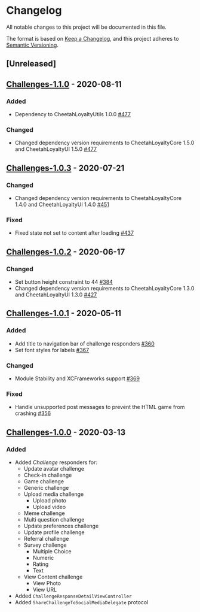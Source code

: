 # Changelog
All notable changes to this project will be documented in this file.

The format is based on [Keep a Changelog](https://keepachangelog.com/en/1.0.0/),
and this project adheres to [Semantic Versioning](https://semver.org/spec/v2.0.0.html).

## [Unreleased]

## [Challenges-1.1.0] - 2020-08-11
### Added
- Dependency to CheetahLoyaltyUtils 1.0.0 [#477]

### Changed
- Changed dependency version requirements to CheetahLoyaltyCore 1.5.0 and CheetahLoyaltyUI 1.5.0 [#477]

[#477]: https://github.com/LoyalSphere/cheetah-loyalty-ios-sdk/pull/477
[Challenges-1.1.0]: https://github.com/LoyalSphere/cheetah-loyalty-ios-sdk/milestone/44?closed=1

## [Challenges-1.0.3] - 2020-07-21
### Changed
- Changed dependency version requirements to CheetahLoyaltyCore 1.4.0 and CheetahLoyaltyUI 1.4.0 [#451]

### Fixed
- Fixed state not set to content after loading [#437]

[#437]: https://github.com/LoyalSphere/cheetah-loyalty-ios-sdk/pull/437
[#451]: https://github.com/LoyalSphere/cheetah-loyalty-ios-sdk/pull/451
[Challenges-1.0.3]: https://github.com/LoyalSphere/cheetah-loyalty-ios-sdk/milestone/35?closed=1

## [Challenges-1.0.2] - 2020-06-17

### Changed
- Set button height constraint to 44 [#384]
- Changed dependency version requirements to CheetahLoyaltyCore 1.3.0 and CheetahLoyaltyUI 1.3.0 [#427]

[#384]: https://github.com/LoyalSphere/cheetah-loyalty-ios-sdk/pull/384
[#427]: https://github.com/LoyalSphere/cheetah-loyalty-ios-sdk/pull/427
[Challenges-1.0.2]: https://github.com/LoyalSphere/cheetah-loyalty-ios-sdk/milestone/30?closed=1

## [Challenges-1.0.1] - 2020-05-11

### Added
- Add title to navigation bar of challenge responders [#360]
- Set font styles for labels [#367]

### Changed
- Module Stability and XCFrameworks support [#369]

### Fixed
- Handle unsupported post messages to prevent the HTML game from crashing [#356]

[#356]: https://github.com/LoyalSphere/cheetah-loyalty-ios-sdk/pull/356
[#360]: https://github.com/LoyalSphere/cheetah-loyalty-ios-sdk/pull/360
[#367]: https://github.com/LoyalSphere/cheetah-loyalty-ios-sdk/pull/367
[#369]: https://github.com/LoyalSphere/cheetah-loyalty-ios-sdk/pull/369
[Challenges-1.0.1]: https://github.com/LoyalSphere/cheetah-loyalty-ios-sdk/milestone/23?closed=1

## [Challenges-1.0.0] - 2020-03-13

### Added
- Added *Challenge* responders for:
	- Update avatar challenge
	- Check-in challenge
	- Game challenge
	- Generic challenge
	- Upload media challenge
		- Upload photo
		- Upload video
	- Meme challenge
	- Multi question challenge
	- Update preferences challenge
	- Update profile challenge
	- Referral challenge
	- Survey challenge
		- Multiple Choice
		- Numeric
		- Rating
		- Text
	- View Content challenge
		- View Photo
		- View URL
- Added `ChallengeResponseDetailViewController`
- Added `ShareChallengeToSocialMediaDelegate` protocol

[Challenges-1.0.0]: https://github.com/LoyalSphere/cheetah-loyalty-ios-sdk/milestone/19?closed=1
